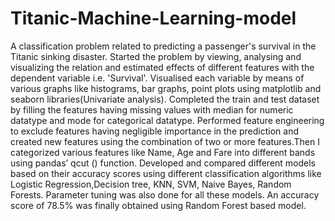 # Titanic-Machine-Learning-model
A classification problem related to predicting a passenger's survival in the Titanic sinking disaster. Started the problem by 
viewing, analysing and visualizing the relation and estimated effects of different features with the dependent variable i.e. 
'Survival'. Visualised each variable by means of various graphs like histograms, bar graphs, point plots using matplotlib and 
seaborn libraries(Univariate analysis). Completed the train and test dataset by filling the features having missing values with
median for numeric datatype and mode for categorical datatype. Performed feature engineering to exclude features having negligible
importance in the prediction and created new features using the combination of two or more features.Then I categorized various features like Name, Age and Fare into different bands using pandas’ qcut () function. Developed and compared different models 
based on their accuracy scores using different classification algorithms like Logistic Regression,Decision tree, KNN, SVM, Naive Bayes, Random Forests. Parameter tuning was also done for all these models. An accuracy score of 78.5% was finally obtained using Random Forest based model.


